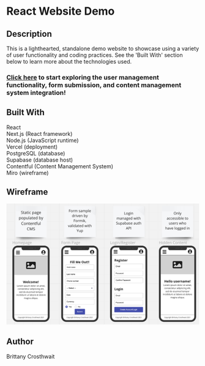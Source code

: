 # React Website Demo

## Description

This is a lighthearted, standalone demo website to showcase using a variety of user functionality and coding practices. See the 'Built With' section below to learn more about the technologies used.

### [Click here](https://crosthwait-website-demo.vercel.app) to start exploring the user management functionality, form submission, and content management system integration!

## Built With

React <br>
Next.js (React framework) <br>
Node.js (JavaScript runtime) <br>
Vercel (deployment) <br>
PostgreSQL (database) <br>
Supabase (database host) <br>
Contentful (Content Management System) <br>
Miro (wireframe) <br>

## Wireframe

![wireframe](public/wireframe.png)

## Author

Brittany Crosthwait
